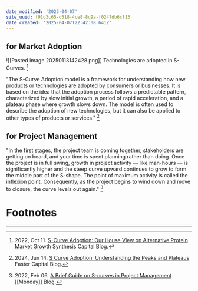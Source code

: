 ```yaml
---
date_modified: '2025-04-07'
site_uuid: f91d3c65-d518-4ce8-8d9a-f0247db6cf13
date_created: '2025-04-07T22:42:08.641Z'
---
```


## for Market Adoption

![[Pasted image 20250113142428.png]] Technologies are adopted in S-Curves. [^805fbc]

"The S-Curve Adoption model is a framework for understanding how new products or technologies are adopted by consumers or businesses. It is based on the idea that the adoption process follows a predictable pattern, characterized by slow initial growth, a period of rapid acceleration, and a plateau phase where growth slows down. The model is often used to describe the adoption of new technologies, but it can also be applied to other types of products or services." [^644576]


## for Project Management

"In the first stages, the project team is coming together, stakeholders are getting on board, and your time is spent planning rather than doing. Once the project is in full swing, growth in project activity — like man-hours — is significantly higher and the steep curve upward continues to grow to form the middle part of the S-shape. The point of maximum activity is called the inflexion point. Consequently, as the project begins to wind down and move to closure, the curve levels out again." [^1a49f7]  


# Footnotes
***

[^1a49f7]: 2022, Feb 06. [A Brief Guide on S-curves in Project Management](https://monday.com/blog/project-management/s-curve/) [[Monday]] Blog. 
[^644576]: 2024, Jun 14.  [S Curve Adoption: Understanding the Peaks and Plateaus](https://fastercapital.com/content/S-Curve-Adoption--Understanding-the-Peaks-and-Plateaus.html) Faster Capital Blog.
[^805fbc]: 2022, Oct 11. [S-Curve Adoption: Our House View on Alternative Protein Market Growth](https://synthesis.capital/insights/s-curve-adoption-our-house-view-on-alternative-protein-market-growth) Synthesis Capital Blog.